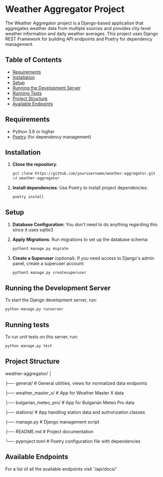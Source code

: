 # Weather Aggregator Project

The Weather Aggregator project is a Django-based application that aggregates weather data from multiple sources and provides city-level weather information and daily weather averages. This project uses Django REST Framework for building API endpoints and Poetry for dependency management.

## Table of Contents
- [Requirements](#requirements)
- [Installation](#installation)
- [Setup](#setup)
- [Running the Development Server](#running-the-development-server)
- [Running Tests](#running-tests)
- [Project Structure](#project-structure)
- [Available Endpoints](#available-endpoints)

## Requirements

- Python 3.8 or higher
- [Poetry](https://python-poetry.org/) (for dependency management)

## Installation

1. **Clone the repository**:
    ```bash
    git clone https://github.com/yourusername/weather-aggregator.git
    cd weather-aggregator
    ```

2. **Install dependencies**:
    Use Poetry to install project dependencies:
    ```bash
    poetry install
    ```

## Setup

1. **Database Configuration**:
    You don't need to do anything regarding this since it uses sqlite3

2. **Apply Migrations**:
    Run migrations to set up the database schema:
    ```bash
    python3 manage.py migrate
    ```

3. **Create a Superuser** (optional):
    If you need access to Django's admin panel, create a superuser account:
    ```bash
    python3 manage.py createsuperuser
    ```

## Running the Development Server

To start the Django development server, run:

```bash
python manage.py runserver
```

## Running tests

To run unit tests on this server, run:

```bash
python manage.py test
```

## Project Structure

weather-aggregator/
│

├── general/                   # General utilities, views for normalized data endpoints

├── weather_master_x/          # App for Weather Master X data

├── bulgarian_meteo_pro/       # App for Bulgarian Meteo Pro data

├── stations/                  # App handling station data and authorization classes

├── manage.py                  # Django management script

├── README.md                  # Project documentation

└── pyproject.toml             # Poetry configuration file with dependencies


## Available Endpoints 

For a list of all the available endpoints visit '/api/docs/'
